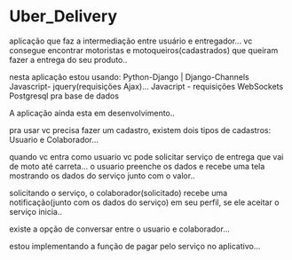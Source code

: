 # Uber_Delivery

aplicação que faz a intermediação entre usuário e entregador... vc consegue encontrar motoristas e motoqueiros(cadastrados) que queiram fazer a entrega do seu produto..

nesta aplicação estou usando:
Python-Django | Django-Channels
Javascript- jquery(requisições Ajax)...
Javacript - requisições WebSockets
Postgresql pra base de dados

A aplicação ainda esta em desenvolvimento..

pra usar vc precisa fazer um cadastro, existem dois tipos de cadastros: Usuario e Colaborador...

quando vc entra como usuario vc pode solicitar serviço de entrega que vai de moto até carreta... o usuario preenche os dados e recebe uma tela mostrando os dados do serviço junto com o valor..

solicitando o serviço, o colaborador(solicitado) recebe uma notificação(junto com os dados do serviço) em seu perfil, se ele aceitar o serviço inicia..

existe a opção de conversar entre o usuario e colaborador...

estou implementando a função de pagar pelo serviço no aplicativo...




